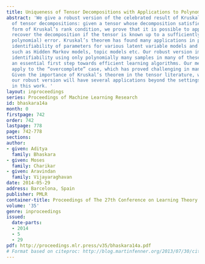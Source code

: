 ```yaml
---
title: Uniqueness of Tensor Decompositions with Applications to Polynomial Identifiability
abstract: 'We give a robust version of the celebrated result of Kruskal on the uniqueness
  of tensor decompositions: given a tensor whose decomposition satisfies a robust
  form of Kruskal’s rank condition, we prove that it is possible to approximately
  recover the decomposition if the tensor is known up to a sufficiently small (inverse
  polynomial) error. Kruskal’s theorem has found many applications in proving the
  identifiability of parameters for various latent variable models and mixture models
  such as Hidden Markov models, topic models etc. Our robust version immediately implies
  identifiability using only polynomially many samples in many of these settings –
  an essential first step towards efficient learning algorithms. Our methods also
  apply to the “overcomplete” case, which has proved challenging in many applications.
  Given the importance of Kruskal’s theorem in the tensor literature, we expect that
  our robust version will have several applications beyond the settings we explore
  in this work. '
layout: inproceedings
series: Proceedings of Machine Learning Research
id: bhaskara14a
month: 0
firstpage: 742
order: 742
lastpage: 778
page: 742-778
sections: 
author:
- given: Aditya
  family: Bhaskara
- given: Moses
  family: Charikar
- given: Aravindan
  family: Vijayaraghavan
date: 2014-05-29
address: Barcelona, Spain
publisher: PMLR
container-title: Proceedings of The 27th Conference on Learning Theory
volume: '35'
genre: inproceedings
issued:
  date-parts:
  - 2014
  - 5
  - 29
pdf: http://proceedings.mlr.press/v35/bhaskara14a.pdf
# Format based on citeproc: http://blog.martinfenner.org/2013/07/30/citeproc-yaml-for-bibliographies/
---
```

